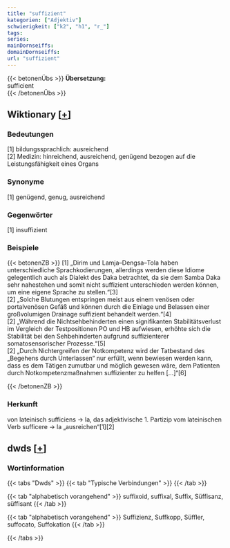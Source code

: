 ```yaml
---
title: "suffizient"
kategorien: ["Adjektiv"]
schwierigkeit: ["k2", "h1", "r_"]
tags:
series:
mainDornseiffs:
domainDornseiffs:
url: "suffizient"
---
```


{{< betonenÜbs >}}
**Übersetzung:**  
sufficient  
{{< /betonenÜbs >}}

## Wiktionary [[+](https://de.wiktionary.org/wiki/suffizient)]

### Bedeutungen
[1] bildungssprachlich: ausreichend  
[2] Medizin: hinreichend, ausreichend, genügend bezogen auf die Leistungsfähigkeit eines Organs  

### Synonyme
[1] genügend, genug, ausreichend  

### Gegenwörter
[1] insuffizient  

### Beispiele
{{< betonenZB >}}
[1] „Dirim und Lamja–Dengsa–Tola haben unterschiedliche Sprachkodierungen, allerdings werden diese Idiome gelegentlich auch als Dialekt des Daka betrachtet, da sie dem Samba Daka sehr nahestehen und somit nicht suffizient unterschieden werden können, um eine eigene Sprache zu stellen.“[3]  
[2] „Solche Blutungen entspringen meist aus einem venösen oder portalvenösen Gefäß und können durch die Einlage und Belassen einer großvolumigen Drainage suffizient behandelt werden.“[4]  
[2] „Während die Nichtsehbehinderten einen signifikanten Stabilitätsverlust im Vergleich der Testpositionen PO und HB aufwiesen, erhöhte sich die Stabilität bei den Sehbehinderten aufgrund suffizienterer somatosensorischer Prozesse.“[5]  
[2] „Durch Nichtergreifen der Notkompetenz wird der Tatbestand des „Begehens durch Unterlassen“ nur erfüllt, wenn bewiesen werden kann, dass es dem Tätigen zumutbar und möglich gewesen wäre, dem Patienten durch Notkompetenzmaßnahmen suffizienter zu helfen […]“[6]  

{{< /betonenZB >}}
### Herkunft
von lateinisch sufficiens → la, das adjektivische 1. Partizip vom lateinischen Verb sufficere → la „ausreichen“[1][2]  



## dwds [[+](https://www.dwds.de/wb/suffizient)]

### Wortinformation
{{< tabs "Dwds" >}}
{{< tab "Typische Verbindungen" >}}
{{< /tab >}}

{{< tab "alphabetisch vorangehend" >}}
suffixoid, suffixal, Suffix, Süffisanz, süffisant
{{< /tab >}}

{{< tab "alphabetisch vorangehend" >}}
Suffizienz, Suffkopp, Süffler, suffocato, Suffokation
{{< /tab >}}

{{< /tabs >}}

